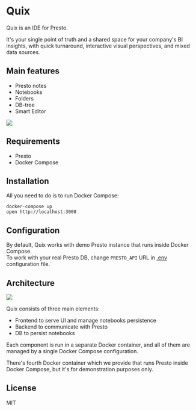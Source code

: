 # Quix
Quix is an IDE for Presto.

It's your single point of truth and a shared space for your company's BI insights, with quick turnaround, interactive visual perspectives, and mixed data sources.<br />

## Main features

* Presto notes
* Notebooks
* Folders
* DB-tree
* Smart Editor

![](docs/flow.gif)

## Requirements
* Presto
* Docker Compose 
 
## Installation

All you need to do is to run Docker Compose:
```
docker-compose up
open http://localhost:3000
```

## Configuration

By default, Quix works with demo Presto instance that runs inside Docker Compose. <br />
To work with your real Presto DB, change `PRESTO_API` URL in [.env](./.env) configuration file.` 

## Architecture

![](docs/architecture.png)

Quix consists of three main elements:

* Frontend to serve UI and manage notebooks persistence
* Backend to communicate with Presto
* DB to persist notebooks

Each component is run in a separate Docker container, and all of them are managed by a single Docker Compose configuration. 

There's fourth Docker container which we provide that runs Presto inside Docker Compose, but it's for demonstration purposes only.

## License
MIT
